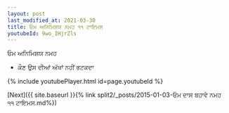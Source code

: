 ```yaml
---
layout: post
last_modified_at: 2021-03-30
title: ਓਮ ਅਨਿਮਿਸ਼ਯ ਨਮਹ ੧੧ ਟਾਇਮਸ
youtubeId: 9wo_IHjrZls
---
```

 
 
 ਓਮ ਅਨਿਮਿਸ਼ਯ ਨਮਹ  
 
 -  ਕੌਣ ਉਸ ਦੀਆਂ ਅੱਖਾਂ ਨਹੀਂ ਭਟਕਦਾ 
 
  
 
  
 
 
 
 
 
 


{% include youtubePlayer.html id=page.youtubeId %}
 
[Next]({{ site.baseurl }}{% link  split2/_posts/2015-01-03-ਓਮ ਦਾਸ ਬਹਾਵੇ ਨਮਹ ੧੧ ਟਾਇਮਸ.md%})
 
